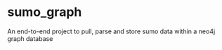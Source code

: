 # sumo_graph
An end-to-end project to pull, parse and store sumo data within a neo4j graph database
